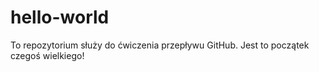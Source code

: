 # hello-world
To repozytorium służy do ćwiczenia przepływu GitHub.
Jest to początek czegoś wielkiego!
